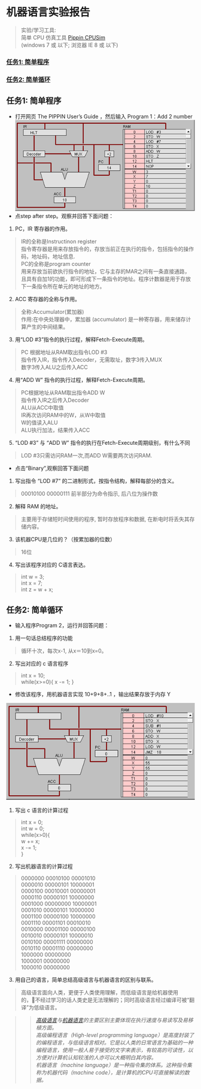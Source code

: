  # 机器语言实验报告

> 实验/学习工具: <br>简单 CPU 仿真工具 [Pippin CPUSim](http://www.science.smith.edu/~jcardell/Courses/CSC103/CPUsim/cpusim.html)<br>(windows 7 或 以下; 浏览器 IE 8 或 以下)

### [任务1: 简单程序](#1)
### [任务2: 简单循环](#2)


<h2 id="1">任务1: 简单程序</h2>

* 打开网页 The PIPPIN User’s Guide ，然后输入 Program 1：Add 2 number
![a1](images/lab07_a1.jpg)
* 点step after step。观察并回答下面问题：

1) PC，IR 寄存器的作用。

>IR的全称是Instructinon register<br>
指令寄存器是用来存放指令的，存放当前正在执行的指令，包括指令的操作码，地址码，地址信息.<br>
PC的全称是program counter<br>
用来存放当前欲执行指令的地址，它与主存的MAR之间有一条直接通路，且具有自加1的功能，即可形成下一条指令的地址。程序计数器是用于存放下一条指令所在单元的地址的地方。<br>

2) ACC 寄存器的全称与作用。
> 全称:Accumulator(累加器) <br>
作用:在中央处理器中，累加器 (accumulator) 是一种寄存器，用来储存计算产生的中间结果。

3) 用“LOD #3”指令的执行过程，解释Fetch-Execute周期。
>PC 根据地址从RAM取出指令LOD #3 <br>
指令传入IR，指令传入Decoder，无需取址，数字3传入MUX <br>
数字3传入ALU之后传入ACC<br>

4) 用“ADD W” 指令的执行过程，解释Fetch-Execute周期。
>PC根据地址从RAM取出指令ADD W <br>
指令传入IR之后传入Decoder <br>
ALU从ACC中取值 <br>
IR再次访问RAM中的W，从W中取值 <br>
W的值读入ALU <br>
ALU执行加法，结果传入ACC<br>

5) “LOD #3” 与 “ADD W” 指令的执行在Fetch-Execute周期级别，有什么不同
>LOD #3只需访问RAM一次,而ADD W需要两次访问RAM. <br>

* 点击“Binary”,观察回答下面问题

1) 写出指令 “LOD #7” 的二进制形式，按指令结构，解释每部分的含义。
>00010100 00000111 
前半部分为命令指示, 后八位为操作数

2) 解释 RAM 的地址。
> 主要用于存储短时间使用的程序, 暂时存放程序和数据, 在断电时将丢失其存储内容。

3) 该机器CPU是几位的？（按累加器的位数）
> 16位

4) 写出该程序对应的 C语言表达。
> int w = 3;<br>int x = 7;<br> int z = w + x;


<h2 id="2">任务2: 简单循环</h2>

* 输入程序Program 2，运行并回答问题：

1) 用一句话总结程序的功能
> 循环十次，每次x-1, 从x＝10到x=0。

2) 写出对应的 c 语言程序
> int x = 10;<br> while(x>=0){
    x -= 1;
}


* 修改该程序，用机器语言实现 10+9+8+..1 ，输出结果存放于内存 Y

![a1](images/lab07_a2.jpg)

1) 写出 c 语言的计算过程
> int x = 0;<br> int w = 0;<br> while(x>0){<br>
 w += x;<br>
 x -= 1;<br>
}

2) 写出机器语言的计算过程<br>
>0000000 00010100 00001010 <br>
0000010 00000101 10000001 <br>
0000100 00010001 00000001 <br>
0000110 00000101 10000000 <br>
0001000 00000000 10000001 <br>
0001010 00000101 10000000 <br>
0001100 00000100 10000000 <br>
0001110 00001101 00010010 <br>
0010000 00001100 00000100 <br>
0010010 00000101 10000010 <br>
0010100 00001111 00000000 <br>
0010110 00001110 00000000 <br>
1000000 00000000 <br>
1000001 00000000 <br>
1000010 00000000 <br>


3) 用自己的语言，简单总结高级语言与机器语言的区别与联系。
> 高级语言面向人类，更便于人类使用理解，而低级语言是给机器使用的，不经过学习的话人类史是无法理解的；同时高级语言经过编译可被“翻译”为低级语言。

>>*[高级语言](https://zh.wikipedia.org/zh-hans/%E9%AB%98%E7%BA%A7%E8%AF%AD%E8%A8%80)与[机器语言](https://zh.wikipedia.org/wiki/%E6%9C%BA%E5%99%A8%E8%AF%AD%E8%A8%80)的主要区别主要体现在执行速度与易读写及易移植方面。*<br>
*高级编程语言（High-level programming language）是高度封装了的编程语言，与低级语言相对。它是以人类的日常语言为基础的一种编程语言，使用一般人易于接受的文字来表示，有较高的可读性，以方便对计算机认知较浅的人亦可以大概明白其内容。*<br>
*机器语言（machine language）是一种指令集的体系。这种指令集称为机器代码（machine code），是计算机的CPU可直接解读的数据。*

